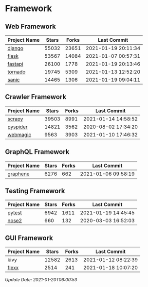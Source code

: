 # Framework

## Web Framework
| Project Name | Stars | Forks | Last Commit |
| ------------ | ----- | ----- | ----------- |
| [django](https://github.com/django/django) | 55032 | 23651 | 2021-01-19 20:11:34 |
| [flask](https://github.com/pallets/flask) | 53567 | 14084 | 2021-01-07 00:57:31 |
| [fastapi](https://github.com/tiangolo/fastapi) | 26100 | 1778 | 2021-01-19 20:13:46 |
| [tornado](https://github.com/tornadoweb/tornado) | 19745 | 5309 | 2021-01-13 12:52:20 |
| [sanic](https://github.com/sanic-org/sanic) | 14465 | 1306 | 2021-01-19 09:04:11 |

## Crawler Framework
| Project Name | Stars | Forks | Last Commit |
| ------------ | ----- | ----- | ----------- |
| [scrapy](https://github.com/scrapy/scrapy) | 39503 | 8991 | 2021-01-14 14:58:52 |
| [pyspider](https://github.com/binux/pyspider) | 14821 | 3562 | 2020-08-02 17:34:20 |
| [webmagic](https://github.com/code4craft/webmagic) | 9563 | 3903 | 2021-01-10 17:46:32 |

## GraphQL Framework
| Project Name | Stars | Forks | Last Commit |
| ------------ | ----- | ----- | ----------- |
| [graphene](https://github.com/graphql-python/graphene) | 6276 | 662 | 2021-01-06 09:58:19 |

## Testing Framework
| Project Name | Stars | Forks | Last Commit |
| ------------ | ----- | ----- | ----------- |
| [pytest](https://github.com/pytest-dev/pytest) | 6942 | 1611 | 2021-01-19 14:45:45 |
| [nose2](https://github.com/nose-devs/nose2) | 660 | 132 | 2020-03-03 16:52:03 |

## GUI Framework
| Project Name | Stars | Forks | Last Commit |
| ------------ | ----- | ----- | ----------- |
| [kivy](https://github.com/kivy/kivy) | 12582 | 2613 | 2021-01-12 08:22:39 |
| [flexx](https://github.com/flexxui/flexx) | 2514 | 241 | 2021-01-18 10:07:20 |

*Update Date: 2021-01-20T06:00:53*